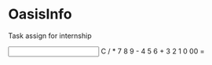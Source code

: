 # OasisInfo
Task assign for internship
<!DOCTYPE html>
<html lang="en">
<head>
    <meta charset="UTF-8">
    <meta http-equiv="X-UA-Compatible" content="IE=edge">
    <meta name="viewport" content="width=device-width, initial-scale=1.0">
    <link rel="stylesheet" href="style.css">
    <title>Calculator</title>
</head>
<body>
<form class="calculator" name="calc">

  <input class="value" type="text" name="txt" readonly="">
  <span class="num clear" onclick="document.calc.txt.value = ''">C</span>
  <span class="num" onclick="document.calc.txt.value += '/'">/</span>
  <span class="num" onclick="document.calc.txt.value += '*'">*</span>
  <span class="num" onclick="document.calc.txt.value += '7'">7</span>
  <span class="num" onclick="document.calc.txt.value += '8'">8</span>
  <span class="num" onclick="document.calc.txt.value += '9'">9</span>
  <span class="num" onclick="document.calc.txt.value += '-'">-</span>
  <span class="num" onclick="document.calc.txt.value += '4'">4</span>
  <span class="num" onclick="document.calc.txt.value += '5'">5</span>
  <span class="num" onclick="document.calc.txt.value += '6'">6</span>
  <span class="num plus" onclick="document.calc.txt.value += '+'">+</span>
  <span class="num" onclick="document.calc.txt.value += '3'">3</span>
  <span class="num" onclick="document.calc.txt.value += '2'">2</span>
  <span class="num" onclick="document.calc.txt.value += '1'">1</span>
  <span class="num" onclick="document.calc.txt.value += '0'">0</span>
  <span class="num" onclick="document.calc.txt.value += '00'">00</span>
  <span class="num equal" onclick="document.calc.txt.value = eval(calc.txt.value)">=</span>

</form>


    
</body>
</html>
